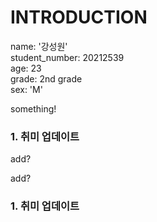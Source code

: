 # INTRODUCTION
name: '강성원'  
student_number: 20212539  
age: 23  
grade: 2nd grade  
sex: 'M'  

something!

### 1. 취미 업데이트

add?


add?
### 1. 취미 업데이트